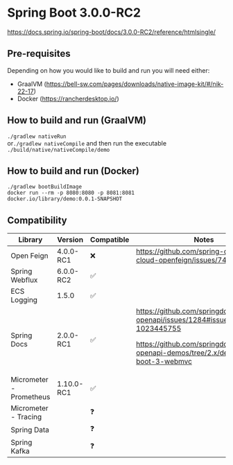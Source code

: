 # Spring Boot 3.0.0-RC2
https://docs.spring.io/spring-boot/docs/3.0.0-RC2/reference/htmlsingle/

## Pre-requisites
Depending on how you would like to build and run you will need either:
- GraalVM (https://bell-sw.com/pages/downloads/native-image-kit/#/nik-22-17)
- Docker (https://rancherdesktop.io/)

## How to build and run (GraalVM)
`./gradlew nativeRun`  
or`./gradlew nativeCompile` and then run the executable `./build/native/nativeCompile/demo`   

## How to build and run (Docker)
`./gradlew bootBuildImage`  
`docker run --rm -p 8080:8080 -p 8081:8081 docker.io/library/demo:0.0.1-SNAPSHOT `

## Compatibility

| Library   	            | Version   	| Compatible  	| Notes   	
|---	                    |---	        |---	        |---		
| Open Feign                |4.0.0-RC1  	| ❌  	        |https://github.com/spring-cloud/spring-cloud-openfeign/issues/742
| Spring Webflux   	        |6.0.0-RC2   	| ✅	        |
| ECS Logging               |1.5.0          | ✅            |
| Spring Docs               |2.0.0-RC1      | ✅            | https://github.com/springdoc/springdoc-openapi/issues/1284#issuecomment-1023445755 <p/> https://github.com/springdoc/springdoc-openapi-demos/tree/2.x/demo-spring-boot-3-webmvc
| Micrometer - Prometheus   |1.10.0-RC1     | ✅            |
| Micrometer - Tracing      |               | ❓            |
| Spring Data               |               | ❓            |
| Spring Kafka              |               | ❓            |

